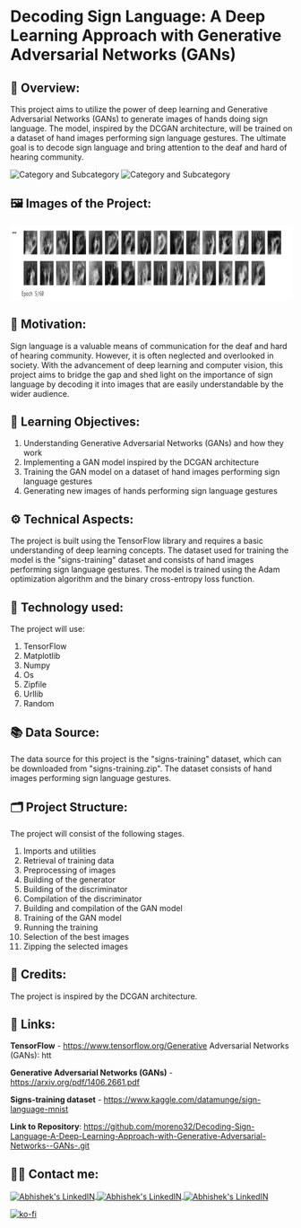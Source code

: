 # Decoding Sign Language: A Deep Learning Approach with Generative Adversarial Networks (GANs)

## 🔄 Overview:
This project aims to utilize the power of deep learning and Generative Adversarial Networks (GANs) to generate images of hands doing sign language. The model, inspired by the DCGAN architecture, will be trained on a dataset of hand images performing sign language gestures. The ultimate goal is to decode sign language and bring attention to the deaf and hard of hearing community.

![Category and Subcategory](https://img.shields.io/badge/CGM%20Generative%20Models-GAN%20Generative%20adversarial%20network-blue)
![Category and Subcategory](https://img.shields.io/badge/Neuronal%20Networks-GAN%20Generative%20Adversarial%20Network-yellow)

## 🖼️ Images of the Project:
<img align="center" alt="jpg" src="https://raw.githubusercontent.com/moreno32/Decoding-Sign-Language-A-Deep-Learning-Approach-with-Generative-Adversarial-Networks--GANs-/master/reports/figures/Decoding-Sign-Language-with-GANs.png" width="900" height="135" /><br>

## 🎊 Motivation:
Sign language is a valuable means of communication for the deaf and hard of hearing community. However, it is often neglected and overlooked in society. With the advancement of deep learning and computer vision, this project aims to bridge the gap and shed light on the importance of sign language by decoding it into images that are easily understandable by the wider audience.

## 🏁 Learning Objectives:
1)	Understanding Generative Adversarial Networks (GANs) and how they work
2)	Implementing a GAN model inspired by the DCGAN architecture
3)	Training the GAN model on a dataset of hand images performing sign language gestures
4)	Generating new images of hands performing sign language gestures

## ⚙️ Technical Aspects:
The project is built using the TensorFlow library and requires a basic understanding of deep learning concepts. The dataset used for training the model is the "signs-training" dataset and consists of hand images performing sign language gestures. The model is trained using the Adam optimization algorithm and the binary cross-entropy loss function.

## 🧰 Technology used:
The project will use: 
1)	TensorFlow
2)	Matplotlib
3)	Numpy
4)	Os
5)	Zipfile
6)	Urllib
7)	Random

## 📚 Data Source:
The data source for this project is the "signs-training" dataset, which can be downloaded from "signs-training.zip". The dataset consists of hand images performing sign language gestures.

## 🗂️ Project Structure:
The project will consist of the following stages.
1)	Imports and utilities
2)	Retrieval of training data
3)	Preprocessing of images
4)	Building of the generator
5)	Building of the discriminator
6)	Compilation of the discriminator
7)	Building and compilation of the GAN model
8)	Training of the GAN model
9)	Running the training
10)	Selection of the best images
11)	Zipping the selected images

## 👥 Credits:
The project is inspired by the DCGAN architecture.

## 🔗 Links:
**TensorFlow** - https://www.tensorflow.org/Generative Adversarial Networks (GANs): htt

**Generative Adversarial Networks (GANs)** - https://arxiv.org/pdf/1406.2661.pdf

**Signs-training dataset** - https://www.kaggle.com/datamunge/sign-language-mnist

**Link to Repository**: https://github.com/moreno32/Decoding-Sign-Language-A-Deep-Learning-Approach-with-Generative-Adversarial-Networks--GANs-.git

## 🙋‍♂️ Contact me:
<a href= mailto:danielmoreno3291@gmail.com> <img align="center" alt="Abhishek's LinkedIN" width="32px" src="https://cdn4.iconfinder.com/data/icons/social-media-logos-6/512/112-gmail_email_mail-512.png" >
<a href="https://www.linkedin.com/in/dmoreno-ai/"> <img align="center" alt="Abhishek's LinkedIN" width="32px" src="https://cdn-icons-png.flaticon.com/512/174/174857.png">
<a href="https://www.youtube.com/@dmoreno-ai"> <img align="center" alt="Abhishek's LinkedIN" width="32px" src="https://upload.wikimedia.org/wikipedia/commons/thumb/4/4f/YouTube_social_white_squircle.svg/2048px-YouTube_social_white_squircle.svg.png" /><br>

[![ko-fi](https://ko-fi.com/img/githubbutton_sm.svg)](https://ko-fi.com/dmoreno_ai)

